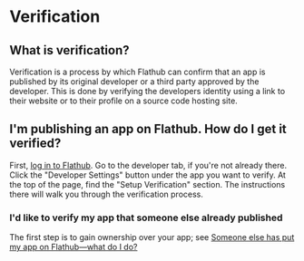 # Verification

## What is verification?

Verification is a process by which Flathub can confirm that an app is published by its original developer or a third party approved by the developer. This is done by verifying the developers identity using a link to their website or to their profile on a source code hosting site.

## I'm publishing an app on Flathub. How do I get it verified?

First, [log in to Flathub](https://www.flathub.org/login). Go to the developer tab, if you're not already there. Click the "Developer Settings" button under the app you want to verify. At the top of the page, find the "Setup Verification" section. The instructions there will walk you through the verification process.

### I'd like to verify my app that someone else already published

The first step is to gain ownership over your app; see [Someone else has put my app on Flathub—what do I do?](submission#someone-else-has-put-my-app-on-flathubwhat-do-i-do)
